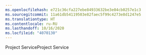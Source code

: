 ```yaml
---
ms.openlocfilehash: e721c36cfa227ebe84933632be3e04cb0257e1c3
ms.sourcegitcommit: 11a61db54119503e82faec5f99c4273e8d1247e5
ms.translationtype: HT
ms.contentlocale: ru-RU
ms.lasthandoff: 10/16/2020
ms.locfileid: "4070130"
---
```

<span data-ttu-id="b49eb-101">Project Service</span><span class="sxs-lookup"><span data-stu-id="b49eb-101">Project Service</span></span>
